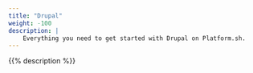 ```yaml
---
title: "Drupal"
weight: -100
description: |
    Everything you need to get started with Drupal on Platform.sh.
---
```


{{% description %}}

